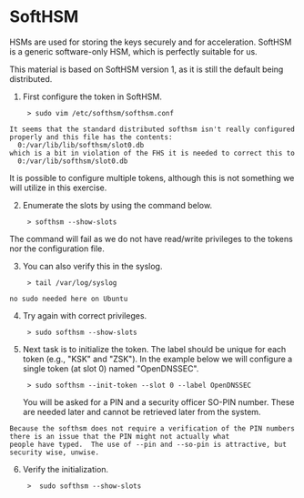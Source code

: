 # SoftHSM

HSMs are used for storing the keys securely and for acceleration. SoftHSM is a generic software-only HSM, which is perfectly suitable for us.

This material is based on SoftHSM version 1, as it is still the default being distributed.

1. First configure the token in SoftHSM.

        > sudo vim /etc/softhsm/softhsm.conf

```comment
It seems that the standard distributed softhsm isn't really configured
properly and this file has the contents:
  0:/var/lib/lib/softhsm/slot0.db
which is a bit in violation of the FHS it is needed to correct this to
  0:/var/lib/softhsm/slot0.db
```

It is possible to configure multiple tokens, although this is not something we will utilize in this exercise.

2. Enumerate the slots by using the command below.

        > softhsm --show-slots

The command will fail as we do not have read/write privileges to the tokens nor the configuration file.

3. You can also verify this in the syslog.

        > tail /var/log/syslog

```comment
no sudo needed here on Ubuntu
```

4. Try again with correct privileges.

        > sudo softhsm --show-slots

5. Next task is to initialize the token. The label should be unique for each token (e.g., "KSK" and "ZSK").
   In the example below we will configure a single token (at slot 0) named "OpenDNSSEC".

        > sudo softhsm --init-token --slot 0 --label OpenDNSSEC

   You will be asked for a PIN and a security officer SO-PIN number.  These are needed later and cannot be retrieved later from the system.

```comment
Because the softhsm does not require a verification of the PIN numbers there is an issue that the PIN might not actually what
people have typed.  The use of --pin and --so-pin is attractive, but security wise, unwise.
```

6. Verify the initialization.

        >  sudo softhsm --show-slots
